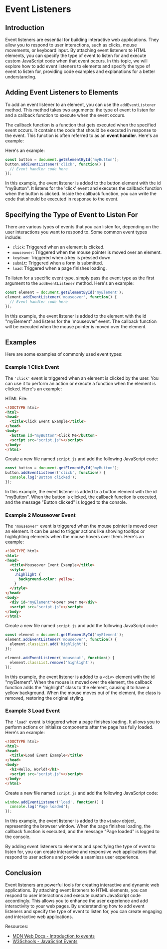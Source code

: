 # Event Listeners

## Introduction

Event listeners are essential for building interactive web applications. They allow you to respond to user interactions, such as clicks, mouse movements, or keyboard input. By attaching event listeners to HTML elements, you can specify the type of event to listen for and execute custom JavaScript code when that event occurs. In this topic, we will explore how to add event listeners to elements and specify the type of event to listen for, providing code examples and explanations for a better understanding.

## Adding Event Listeners to Elements

To add an event listener to an element, you can use the `addEventListener` method. This method takes two arguments: the type of event to listen for and a callback function to execute when the event occurs.

The callback function is a function that gets executed when the specified event occurs. It contains the code that should be executed in response to the event. This function is often referred to as an **event handler**. Here's an example:

Here's an example:

```javascript
const button = document.getElementById('myButton');
button.addEventListener('click', function() {
  // Event handler code here
});
```

In this example, the event listener is added to the button element with the id "myButton". It listens for the 'click' event and executes the callback function when the button is clicked. Inside the callback function, you can write the code that should be executed in response to the event.

## Specifying the Type of Event to Listen For

There are various types of events that you can listen for, depending on the user interactions you want to respond to. Some common event types include:

- `click`: Triggered when an element is clicked.
- `mouseover`: Triggered when the mouse pointer is moved over an element.
- `keydown`: Triggered when a key is pressed down.
- `submit`: Triggered when a form is submitted.
- `load`: Triggered when a page finishes loading.

To listen for a specific event type, simply pass the event type as the first argument to the `addEventListener` method. Here's an example:

```javascript
const element = document.getElementById('myElement');
element.addEventListener('mouseover', function() {
  // Event handler code here
});
```

In this example, the event listener is added to the element with the id "myElement" and listens for the 'mouseover' event. The callback function will be executed when the mouse pointer is moved over the element.

## Examples

Here are some examples of commonly used event types:

### Example 1 Click Event

The `'click'` event is triggered when an element is clicked by the user. You can use it to perform an action or execute a function when the element is clicked. Here's an example:

HTML File:
```html
<!DOCTYPE html>
<html>
<head>
  <title>Click Event Example</title>
</head>
<body>
  <button id="myButton">Click Me</button>
  <script src="script.js"></script>
</body>
</html>
```

Create a new file named `script.js` and add the following JavaScript code:

```javascript
const button = document.getElementById('myButton');
button.addEventListener('click', function() {
  console.log('Button clicked');
});
```

In this example, the event listener is added to a button element with the id "myButton". When the button is clicked, the callback function is executed, and the message "Button clicked" is logged to the console.

### Example 2 Mouseover Event

The `'mouseover'` event is triggered when the mouse pointer is moved over an element. It can be used to trigger actions like showing tooltips or highlighting elements when the mouse hovers over them. Here's an example:

```html
<!DOCTYPE html>
<html>
<head>
  <title>Mouseover Event Example</title>
  <style>
    .highlight {
      background-color: yellow;
    }
  </style>
</head>
<body>
  <div id="myElement">Hover over me</div>
  <script src="script.js"></script>
</body>
</html>
```

Create a new file named `script.js` and add the following JavaScript code:

```javascript
const element = document.getElementById('myElement');
element.addEventListener('mouseover', function() {
  element.classList.add('highlight');
});

element.addEventListener('mouseout', function() {
  element.classList.remove('highlight');
});
```

In this example, the event listener is added to a `<div>` element with the id "myElement". When the mouse is moved over the element, the callback function adds the "highlight" class to the element, causing it to have a yellow background. When the mouse moves out of the element, the class is removed, restoring the original styling.

### Example 3 Load Event

The `'load'` event is triggered when a page finishes loading. It allows you to perform actions or initialize components after the page has fully loaded. Here's an example:

```html
<!DOCTYPE html>
<html>
<head>
  <title>Load Event Example</title>
</head>
<body>
  <h1>Hello, World!</h1>
  <script src="script.js"></script>
</body>
</html>
```

Create a new file named `script.js` and add the following JavaScript code:

```javascript
window.addEventListener('load', function() {
  console.log('Page loaded');
});
```

In this example, the event listener is added to the `window` object, representing the browser window. When the page finishes loading, the callback function is executed, and the message "Page loaded" is logged to the console.

By adding event listeners to elements and specifying the type of event to listen for, you can create interactive and responsive web applications that respond to user actions and provide a seamless user experience.

## Conclusion

Event listeners are powerful tools for creating interactive and dynamic web applications. By attaching event listeners to HTML elements, you can respond to user interactions and execute custom JavaScript code accordingly. This allows you to enhance the user experience and add interactivity to your web pages. By understanding how to add event listeners and specify the type of event to listen for, you can create engaging and interactive web applications.

Resources:
- [MDN Web Docs - Introduction to events](https://developer.mozilla.org/en-US/docs/Learn/JavaScript/Building_blocks/Events)
- [W3Schools - JavaScript Events](https://www.w3schools.com/js/js_events.asp)